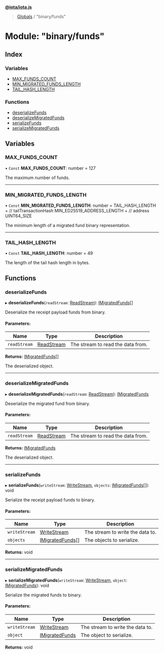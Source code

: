 **[@iota/iota.js](../README.md)**

> [Globals](../README.md) / "binary/funds"

# Module: "binary/funds"

## Index

### Variables

* [MAX\_FUNDS\_COUNT](_binary_funds_.md#max_funds_count)
* [MIN\_MIGRATED\_FUNDS\_LENGTH](_binary_funds_.md#min_migrated_funds_length)
* [TAIL\_HASH\_LENGTH](_binary_funds_.md#tail_hash_length)

### Functions

* [deserializeFunds](_binary_funds_.md#deserializefunds)
* [deserializeMigratedFunds](_binary_funds_.md#deserializemigratedfunds)
* [serializeFunds](_binary_funds_.md#serializefunds)
* [serializeMigratedFunds](_binary_funds_.md#serializemigratedfunds)

## Variables

### MAX\_FUNDS\_COUNT

• `Const` **MAX\_FUNDS\_COUNT**: number = 127

The maximum number of funds.

___

### MIN\_MIGRATED\_FUNDS\_LENGTH

• `Const` **MIN\_MIGRATED\_FUNDS\_LENGTH**: number = TAIL\_HASH\_LENGTH + // tailTransactionHash MIN\_ED25519\_ADDRESS\_LENGTH + // address UINT64\_SIZE

The minimum length of a migrated fund binary representation.

___

### TAIL\_HASH\_LENGTH

• `Const` **TAIL\_HASH\_LENGTH**: number = 49

The length of the tail hash length in bytes.

## Functions

### deserializeFunds

▸ **deserializeFunds**(`readStream`: [ReadStream](../classes/_utils_readstream_.readstream.md)): [IMigratedFunds](../interfaces/_models_imigratedfunds_.imigratedfunds.md)[]

Deserialize the receipt payload funds from binary.

#### Parameters:

Name | Type | Description |
------ | ------ | ------ |
`readStream` | [ReadStream](../classes/_utils_readstream_.readstream.md) | The stream to read the data from. |

**Returns:** [IMigratedFunds](../interfaces/_models_imigratedfunds_.imigratedfunds.md)[]

The deserialized object.

___

### deserializeMigratedFunds

▸ **deserializeMigratedFunds**(`readStream`: [ReadStream](../classes/_utils_readstream_.readstream.md)): [IMigratedFunds](../interfaces/_models_imigratedfunds_.imigratedfunds.md)

Deserialize the migrated fund from binary.

#### Parameters:

Name | Type | Description |
------ | ------ | ------ |
`readStream` | [ReadStream](../classes/_utils_readstream_.readstream.md) | The stream to read the data from. |

**Returns:** [IMigratedFunds](../interfaces/_models_imigratedfunds_.imigratedfunds.md)

The deserialized object.

___

### serializeFunds

▸ **serializeFunds**(`writeStream`: [WriteStream](../classes/_utils_writestream_.writestream.md), `objects`: [IMigratedFunds](../interfaces/_models_imigratedfunds_.imigratedfunds.md)[]): void

Serialize the receipt payload funds to binary.

#### Parameters:

Name | Type | Description |
------ | ------ | ------ |
`writeStream` | [WriteStream](../classes/_utils_writestream_.writestream.md) | The stream to write the data to. |
`objects` | [IMigratedFunds](../interfaces/_models_imigratedfunds_.imigratedfunds.md)[] | The objects to serialize.  |

**Returns:** void

___

### serializeMigratedFunds

▸ **serializeMigratedFunds**(`writeStream`: [WriteStream](../classes/_utils_writestream_.writestream.md), `object`: [IMigratedFunds](../interfaces/_models_imigratedfunds_.imigratedfunds.md)): void

Serialize the migrated funds to binary.

#### Parameters:

Name | Type | Description |
------ | ------ | ------ |
`writeStream` | [WriteStream](../classes/_utils_writestream_.writestream.md) | The stream to write the data to. |
`object` | [IMigratedFunds](../interfaces/_models_imigratedfunds_.imigratedfunds.md) | The object to serialize.  |

**Returns:** void
